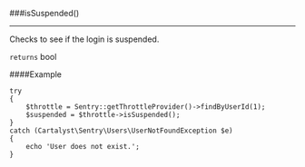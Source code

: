 <a id="isSuspended"></a>
###isSuspended()

----------

Checks to see if the login is suspended.

`returns` bool

####Example

	try
	{
		$throttle = Sentry::getThrottleProvider()->findByUserId(1);
		$suspended = $throttle->isSuspended();
	}
	catch (Cartalyst\Sentry\Users\UserNotFoundException $e)
	{
		echo 'User does not exist.';
	}